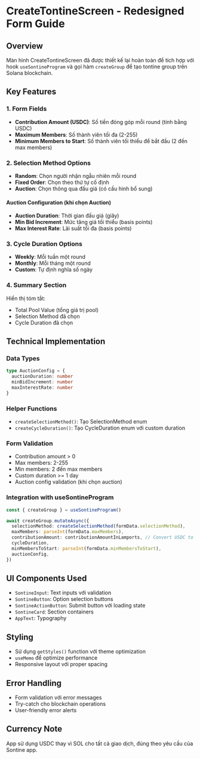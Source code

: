 # CreateTontineScreen - Redesigned Form Guide

## Overview
Màn hình CreateTontineScreen đã được thiết kế lại hoàn toàn để tích hợp với hook `useSontineProgram` và gọi hàm `createGroup` để tạo tontine group trên Solana blockchain.

## Key Features

### 1. Form Fields
- **Contribution Amount (USDC)**: Số tiền đóng góp mỗi round (tính bằng USDC)
- **Maximum Members**: Số thành viên tối đa (2-255)
- **Minimum Members to Start**: Số thành viên tối thiểu để bắt đầu (2 đến max members)

### 2. Selection Method Options
- **Random**: Chọn người nhận ngẫu nhiên mỗi round
- **Fixed Order**: Chọn theo thứ tự cố định
- **Auction**: Chọn thông qua đấu giá (có cấu hình bổ sung)

#### Auction Configuration (khi chọn Auction)
- **Auction Duration**: Thời gian đấu giá (giây)
- **Min Bid Increment**: Mức tăng giá tối thiểu (basis points)
- **Max Interest Rate**: Lãi suất tối đa (basis points)

### 3. Cycle Duration Options
- **Weekly**: Mỗi tuần một round
- **Monthly**: Mỗi tháng một round  
- **Custom**: Tự định nghĩa số ngày

### 4. Summary Section
Hiển thị tóm tắt:
- Total Pool Value (tổng giá trị pool)
- Selection Method đã chọn
- Cycle Duration đã chọn

## Technical Implementation

### Data Types
```typescript
type AuctionConfig = {
  auctionDuration: number
  minBidIncrement: number
  maxInterestRate: number
}
```

### Helper Functions
- `createSelectionMethod()`: Tạo SelectionMethod enum
- `createCycleDuration()`: Tạo CycleDuration enum với custom duration

### Form Validation
- Contribution amount > 0
- Max members: 2-255
- Min members: 2 đến max members
- Custom duration >= 1 day
- Auction config validation (khi chọn auction)

### Integration with useSontineProgram
```typescript
const { createGroup } = useSontineProgram()

await createGroup.mutateAsync({
  selectionMethod: createSelectionMethod(formData.selectionMethod),
  maxMembers: parseInt(formData.maxMembers),
  contributionAmount: contributionAmountInLamports, // Convert USDC to micro-USDC
  cycleDuration,
  minMembersToStart: parseInt(formData.minMembersToStart),
  auctionConfig,
})
```

## UI Components Used
- `SontineInput`: Text inputs với validation
- `SontineButton`: Option selection buttons
- `SontineActionButton`: Submit button với loading state
- `SontineCard`: Section containers
- `AppText`: Typography

## Styling
- Sử dụng `getStyles()` function với theme optimization
- `useMemo` để optimize performance
- Responsive layout với proper spacing

## Error Handling
- Form validation với error messages
- Try-catch cho blockchain operations
- User-friendly error alerts

## Currency Note
App sử dụng USDC thay vì SOL cho tất cả giao dịch, đúng theo yêu cầu của Sontine app.
